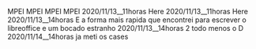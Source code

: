 MPEI
MPEI
MPEI
MPEI
2020/11/13__11horas	Here
2020/11/13__11horas	Here
2020/11/13__14horas	E a forma mais rapida que encontrei para escrever o libreoffice e um bocado estranho
2020/11/13__14horas	2 todo menos o D
2020/11/14__14horas	ja meti os cases
